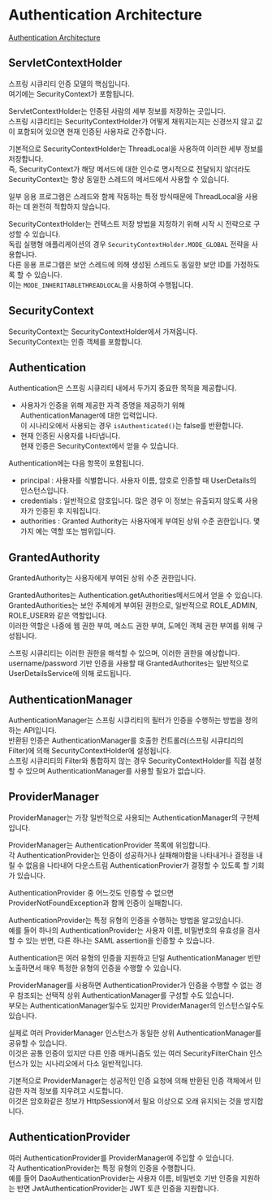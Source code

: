 # Authentication Architecture
[Authentication Architecture](https://docs.spring.io/spring-security/reference/servlet/authentication/architecture.html)

## ServletContextHolder
스프링 시큐리티 인증 모델의 핵심입니다.  
여기에는 SecurityContext가 포함됩니다.  

ServletContextHolder는 인증된 사람의 세부 정보를 저장하는 곳입니다.  
스프링 시큐리티는 SecurityContextHolder가 어떻게 채워지는지는 신경쓰지 않고 값이 포함되어 있으면 현재 인증된 사용자로 간주합니다.  

기본적으로 SecurityContextHolder는 ThreadLocal을 사용하여 이러한 세부 정보를 저장합니다.  
즉, SecurityContext가 해당 메서드에 대한 인수로 명시적으로 전달되지 않더라도 SecurityContext는 항상 동일한 스레드의 메서드에서 사용할 수 있습니다.  

일부 응용 프로그램은 스레드와 함께 작동하는 특정 방식때문에 ThreadLocal을 사용하는 데 완전히 적합하지 않습니다.  

SecurityContextHolder는 컨텍스트 저장 방법을 지정하기 위해 시작 시 전략으로 구성할 수 있습니다.  
독립 실행형 애플리케이션의 경우 `SecurityContextHolder.MODE_GLOBAL` 전략을 사용합니다.  
다른 응용 프로그램은 보안 스레드에 의해 생성된 스레드도 동일한 보안 ID를 가정하도록 할 수 있습니다.  
이는 `MODE_INHERITABLETHREADLOCAL`을 사용하여 수행됩니다.  

## SecurityContext
SecurityContext는 SecurityContextHolder에서 가져옵니다.  
SecurityContext는 인증 객체를 포함합니다.  

## Authentication  
Authentication은 스프링 시큐리티 내에서 두가지 중요한 목적을 제공합니다.  
- 사용자가 인증을 위해 제공한 자격 증명을 제공하기 위해 AuthenticationManager에 대한 입력입니다.  
이 시나리오에서 사용되는 경우 `isAuthenticated()`는 false를 반환합니다.  
- 현재 인증된 사용자를 나타냅니다.  
현재 인증은 SecurityContext에서 얻을 수 있습니다.  

Authentication에는 다음 항목이 포함됩니다.  
- principal : 사용자를 식별합니다. 사용자 이름, 암호로 인증할 때 UserDetails의 인스턴스입니다.  
- credentials : 일반적으로 암호입니다. 많은 경우 이 정보는 유출되지 않도록 사용자가 인증된 후 지워집니다.  
- authorities : Granted Authority는 사용자에게 부여된 상위 수준 권한입니다. 몇가지 예는 역할 또는 범위입니다.

## GrantedAuthority
GrantedAuthority는 사용자에게 부여된 상위 수준 권한입니다.  

GrantedAuthorites는 Authentication.getAuthorities메서드에서 얻을 수 있습니다.  
GrantedAuthorities는 보안 주체에게 부여된 권한으로, 일반적으로 ROLE_ADMIN, ROLE_USER와 같은 역할입니다.  
이러한 역할은 나중에 웹 권한 부여, 메소드 권한 부여, 도메인 객체 권한 부여를 위해 구성됩니다.  

스프링 시큐리티는 이러한 권한을 해석할 수 있으며, 이러한 권한을 예상합니다.  
username/password 기반 인증을 사용할 때 GrantedAuthorites는 일반적으로 UserDetailsService에 의해 로드됩니다.  

## AuthenticationManager
AuthenticationManager는 스프링 시큐리티의 필터가 인증을 수행하는 방법을 정의하는 API입니다.  
반환된 인증은 AuthenticationManager를 호출한 컨트롤러(스프링 시큐티리의 Filter)에 의해 SecurityContextHolder에 설정됩니다.  
스프링 시큐리티의 Filter와 통합하지 않는 경우 SecurityContextHolder를 직접 설정할 수 있으며 AuthenticationManager를 사용할 필요가 없습니다.  

## ProviderManager
ProviderManager는 가장 일반적으로 사용되는 AuthenticationManager의 구현체입니다.  

ProviderManager는 AuthenticationProvider 목록에 위임합니다.  
각 AuthenticationProvider는 인증이 성공하거나 실패해야함을 나타내거나 결정을 내릴 수 없음을 나타내어 다운스트림 AuthenticationProvier가 결정할 수 있도록 할 기회가 있습니다.  

AuthenticationProvider 중 어느것도 인증할 수 없으면 ProviderNotFoundException과 함께 인증이 실패합니다.  

AuthenticationProvider는 특정 유형의 인증을 수행하는 방법을 알고있습니다.  
예를 들어 하나의 AuthenticationProvider는 사용자 이름, 비밀번호의 유효성을 검사할 수 있는 반면, 다른 하나는 SAML assertion을 인증할 수 있습니다.  

Authentication은 여러 유형의 인증을 지원하고 단일 AuthenticationManager 빈만 노출하면서 매우 특정한 유형의 인증을 수행할 수 있습니다.  

ProviderManager를 사용하면 AuthenticationProvider가 인증을 수행할 수 없는 경우 참조되는 선택적 상위 AuthenticationManager를 구성할 수도 있습니다.  
부모는 AuthenticationManager일수도 있지만 ProviderManager의 인스턴스일수도 있습니다.  

실제로 여러 ProviderManager 인스턴스가 동일한 상위 AuthenticationManager를 공유할 수 있습니다.  
이것은 공통 인증이 있지만 다른 인증 매커니즘도 있는 여러 SecurityFilterChain 인스턴스가 있는 시나리오에서 다소 일반적입니다.  

기본적으로 ProviderManager는 성공적인 인증 요청에 의해 반환된 인증 객체에서 민감한 자격 정보를 지우려고 시도합니다.  
이것은 암호화같은 정보가 HttpSession에서 필요 이상으로 오래 유지되는 것을 방지합니다.  

## AuthenticationProvider
여러 AuthenticationProvider를 ProviderManager에 주입할 수 있습니다.  
각 AuthenticationProvider는 특정 유형의 인증을 수행합니다.  
예를 들어 DaoAuthenticationProvider는 사용자 이름, 비밀번호 기반 인증을 지원하는 반면 JwtAuthenticationProvider는 JWT 토큰 인증을 지원합니다.  